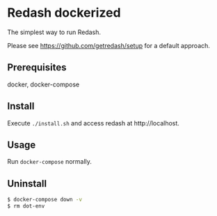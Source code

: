 # Redash dockerized

The simplest way to run Redash. 

Please see https://github.com/getredash/setup for a default approach.

## Prerequisites

docker, docker-compose

## Install

Execute `./install.sh` and access redash at http://localhost.

## Usage

Run `docker-compose` normally.

## Uninstall

```bash
$ docker-compose down -v
$ rm dot-env
```
